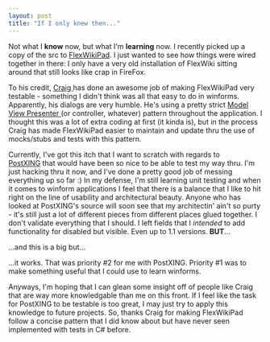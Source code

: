 ```yaml
---
layout: post
title: "If I only knew then..."
---
```

 
<p>Not what I <strong>know</strong> now, but what I'm <strong>learning</strong> 
now. I recently picked up a copy of the src to <a href="http://www.flexwiki.com/default.aspx/FlexWiki/FlexWikiPad.htm">FlexWikiPad</a>. 
I just wanted to see how things were wired together in there: I only have a very 
old installation of FlexWiki sitting around that still looks like crap in 
FireFox.</p>
<p>To his credit, <a href="http://pluralsight.com/blogs/craig">Craig </a>has 
done an awesome job of making FlexWikiPad very testable - something I didn't 
think was all that easy to do in winforms. Apparently, his dialogs are very 
humble. He's using a pretty strict <a href="http://www.martinfowler.com/eaaDev/ModelViewPresenter.html">Model View 
Presenter </a>(or controller, whatever) pattern throughout the application. I 
thought this was a lot of extra coding at first (it kinda is), but in the 
process Craig has made FlexWikiPad easier to maintain and update thru the use of 
mocks/stubs and tests with this pattern.</p>
<p>Currently, I've got this itch that I want to scratch with regards to <a href="http://PostXING.url123.com/main">PostXING</a> that would have been so 
nice to be able to test my way thru. I'm just hacking thru it now, and I've 
done a pretty good job of messing everything up so far :) In my 
defense, I'm still learning unit testing and when it comes to winform 
applications I feel that there is a balance that I like to hit right on the line 
of usability and architectural beauty. Anyone who has looked at PostXING's 
source will soon see that my architectin' ain't so purty - it's still just a lot 
of different pieces from different places glued together. I don't validate 
everything that I should. I left fields that I <em>intended </em>to add 
functionality for disabled but visible. Even up to 1.1 versions. 
<strong>BUT</strong>...</p>
<p>...and this is a big but...</p>
<p>...it works. That was priority #2 for me with PostXING. Priority #1 was to 
make something useful that I could use to learn winforms. </p>
<p>Anyways, I'm hoping that I can glean some insight off of people like Craig 
that are way more knowledgable than me on this front. If I feel like the task 
for PostXING to be testable is too great, I may just try to apply this knowledge 
to future projects. So, thanks Craig for making FlexWikiPad follow a concise 
pattern that I did know about but have never seen implemented with tests in C# 
before.</p>